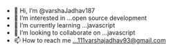 - 👋 Hi, I’m @varshaJadhav187
- 👀 I’m interested in ...open source development 
- 🌱 I’m currently learning ...javascript
- 💞️ I’m looking to collaborate on ...javascript
- 📫 How to reach me ...111varshajadhav93@gmail.com

<!---
varshaJadhav187/varshaJadhav187 is a ✨ special ✨ repository because its `README.md` (this file) appears on your GitHub profile.
You can click the Preview link to take a look at your changes.
--->
